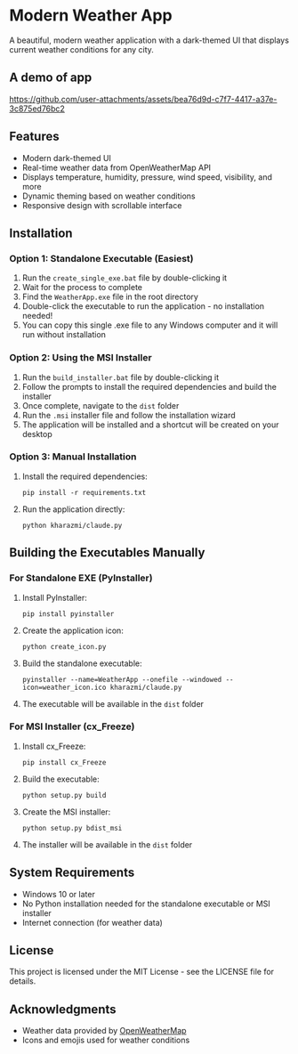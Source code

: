 # Modern Weather App

A beautiful, modern weather application with a dark-themed UI that displays current weather conditions for any city.

## A demo of app
https://github.com/user-attachments/assets/bea76d9d-c7f7-4417-a37e-3c875ed76bc2

## Features

- Modern dark-themed UI
- Real-time weather data from OpenWeatherMap API
- Displays temperature, humidity, pressure, wind speed, visibility, and more
- Dynamic theming based on weather conditions
- Responsive design with scrollable interface

## Installation

### Option 1: Standalone Executable (Easiest)

1. Run the `create_single_exe.bat` file by double-clicking it
2. Wait for the process to complete
3. Find the `WeatherApp.exe` file in the root directory
4. Double-click the executable to run the application - no installation needed!
5. You can copy this single .exe file to any Windows computer and it will run without installation

### Option 2: Using the MSI Installer

1. Run the `build_installer.bat` file by double-clicking it
2. Follow the prompts to install the required dependencies and build the installer
3. Once complete, navigate to the `dist` folder
4. Run the `.msi` installer file and follow the installation wizard
5. The application will be installed and a shortcut will be created on your desktop

### Option 3: Manual Installation

1. Install the required dependencies:
   ```
   pip install -r requirements.txt
   ```

2. Run the application directly:
   ```
   python kharazmi/claude.py
   ```

## Building the Executables Manually

### For Standalone EXE (PyInstaller)

1. Install PyInstaller:
   ```
   pip install pyinstaller
   ```

2. Create the application icon:
   ```
   python create_icon.py
   ```

3. Build the standalone executable:
   ```
   pyinstaller --name=WeatherApp --onefile --windowed --icon=weather_icon.ico kharazmi/claude.py
   ```

4. The executable will be available in the `dist` folder

### For MSI Installer (cx_Freeze)

1. Install cx_Freeze:
   ```
   pip install cx_Freeze
   ```

2. Build the executable:
   ```
   python setup.py build
   ```

3. Create the MSI installer:
   ```
   python setup.py bdist_msi
   ```

4. The installer will be available in the `dist` folder

## System Requirements

- Windows 10 or later
- No Python installation needed for the standalone executable or MSI installer
- Internet connection (for weather data)

## License

This project is licensed under the MIT License - see the LICENSE file for details.

## Acknowledgments

- Weather data provided by [OpenWeatherMap](https://openweathermap.org/)
- Icons and emojis used for weather conditions 